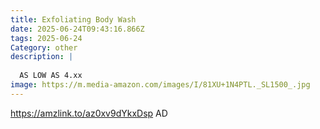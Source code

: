 ```yaml
---
title: Exfoliating Body Wash
date: 2025-06-24T09:43:16.866Z
tags: 2025-06-24
Category: other
description: |
  
  AS LOW AS 4.xx
image: https://m.media-amazon.com/images/I/81XU+1N4PTL._SL1500_.jpg
---
```

https://amzlink.to/az0xv9dYkxDsp
AD